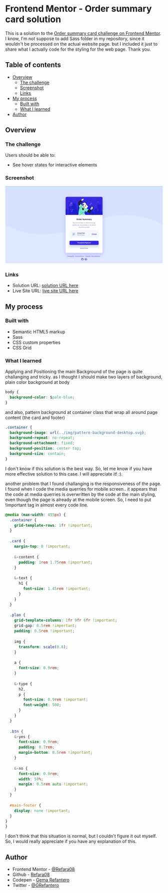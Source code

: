 # Frontend Mentor - Order summary card solution

This is a solution to the [Order summary card challenge on Frontend Mentor](https://www.frontendmentor.io/challenges/order-summary-component-QlPmajDUj).
I know, I'm not suppose to add Sass folder in my repository, since it wouldn't be processed on the actual website page. but I included it just to share what I actually code for the styling for the web page. Thank you.

## Table of contents

- [Overview](#overview)
  - [The challenge](#the-challenge)
  - [Screenshot](#screenshot)
  - [Links](#links)
- [My process](#my-process)
  - [Built with](#built-with)
  - [What I learned](#what-i-learned)
- [Author](#author)

## Overview

### The challenge

Users should be able to:

- See hover states for interactive elements

### Screenshot

![](./dist/screenshot.png)

### Links

- Solution URL: [solution URL here](https://github.com/Refara08/Order-summary-Frontend-mentor)
- Live Site URL: [live site URL here](https://refara08-order-summary.pages.dev)

## My process

### Built with

- Semantic HTML5 markup
- Sass
- CSS custom properties
- CSS Grid

### What I learned

Applying and Positioning the main Background of the page is quite challanging and tricky. as I thought I should make two layers of background, plain color background at body

```css
body {
  background-color: $pale-blue;
}
```

and also, pattern background at container class that wrap all around page content (the card and footer)

```css
.container {
  background-image: url(../img/pattern-background-desktop.svg);
  background-repeat: no-repeat;
  background-attachment: fixed;
  background-position: center top;
  background-size: contain;
}
```

I don't know if this solution is the best way. So, let me know if you have more effective solution to this case. I will appreciate it! :).

another problem that I found challanging is the responsiveness of the page. I found when I code the media querries for mobile screen.. it appears that the code at media querries is overwritten by the code at the main styling, even though the page is already at the mobile screen. So, I need to put !important tag in almost every code line.

```css
@media (max-width: 455px) {
  .container {
    grid-template-rows: 1fr !important;
  }

  .card {
    margin-top: 0 !important;

    &-content {
      padding: 1rem 1.75rem !important;
    }

    &-text {
      h1 {
        font-size: 1.45rem !important;
      }
    }
  }

  .plan {
    grid-template-columns: 1fr 9fr 6fr !important;
    grid-gap: 0.5rem !important;
    padding: 0.5rem !important;

    img {
      transform: scale(0.8);
    }

    a {
      font-size: 0.9rem;
    }

    &-type {
      h2,
      p {
        font-size: 0.9rem !important;
        font-weight: 500;
      }
    }
  }

  .btn {
    &-yes {
      font-size: 0.9rem;
      padding: 0.7rem;
      margin-bottom: 0.5rem !important;
    }

    &-no {
      font-size: 0.9rem;
      width: 50%;
      margin: 0.5rem auto !important;
    }
  }

  #main-footer {
    display: none !important;
  }
}
}
```

I don't think that this situation is normal, but I couldn't figure it out myself. So, I would really appreciate if you have any explanation of this.

## Author

- Frontend Mentor - [@Refara08](https://www.frontendmentor.io/profile/Refara08)
- Github - [Refara08](https://github.com/Refara08)
- Codepen - [Gema Refantero](https://codepen.io/refantero)
- Twitter - [@GRefantero](https://twitter.com/GRefantero)
